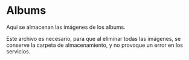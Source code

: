 # Albums

Aqui se almacenan las imágenes de los albums.

Este archivo es necesario, para que al eliminar todas las imágenes, se conserve la carpeta de almacenamiento, y no provoque un error en los servicios.

